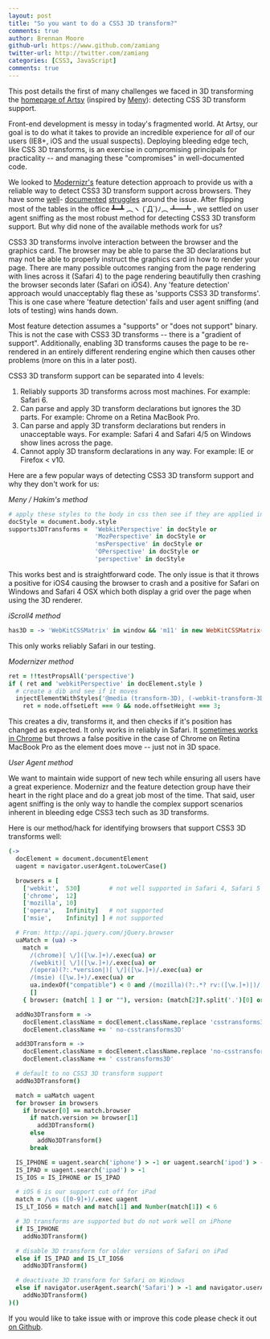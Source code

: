 ```yaml
---
layout: post
title: "So you want to do a CSS3 3D transform?"
comments: true
author: Brennan Moore
github-url: https://www.github.com/zamiang
twitter-url: http://twitter.com/zamiang
categories: [CSS3, JavaScript]
comments: true
---
```


This post details the first of many challenges we faced in 3D
transforming the [homepage of Artsy](http://artsy.net) (inspired by
[Meny](https://github.com/hakimel/meny)): detecting CSS 3D transform
support.

Front-end development is messy in today's fragmented world. At Artsy,
our goal is to do what it takes to provide an incredible experience
for *all* of our users (IE8+, iOS and the usual suspects). Deploying
bleeding edge tech, like CSS 3D transforms, is an exercise in
compromising principals for practicality -- and managing these
"compromises" in well-documented code.

We looked to [Modernizr's](http://modernizr.com/) feature detection approach to provide us with
a reliable way to detect CSS3 3D transform support across browsers. They have some
[well](https://github.com/Modernizr/Modernizr/issues/590)-
[documented](https://github.com/Modernizr/Modernizr/issues/465)
[struggles](https://github.com/Modernizr/Modernizr/issues/240) around
the issue. After flipping most of the tables in the office ┻━┻ ︵ヽ
(`Д´)ﾉ︵﻿ ┻━┻ , we settled on user agent sniffing as the most robust
method for detecting CSS3 3D transform support. But why did none
of the available methods work for us?

<!-- more -->

CSS3 3D transforms involve interaction between the browser and the
graphics card. The browser may be able to parse the 3D declarations
but may not be able to properly instruct the graphics card in how to
render your page. There are many possible outcomes ranging from the
page rendering with lines across it (Safari 4) to the page rendering
beautifully then crashing the browser seconds later (Safari on
iOS4). Any 'feature detection' approach would unacceptably flag these
as 'supports CSS3 3D transforms'. This is one case where 'feature
detection' fails and user agent sniffing (and lots of testing) wins
hands down.

Most feature detection assumes a "supports" or "does not support"
binary. This is not the case with CSS3 3D transforms -- there is a
"gradient of support". Additionally, enabling 3D transforms causes the
page to be re-rendered in an entirely different rendering engine which
then causes other problems (more on this in a later post).

CSS3 3D transform support can be separated into 4 levels:

1. Reliably supports 3D transforms across most machines. For example:
Safari 6.
2. Can parse and apply 3D transform declarations but ignores the 3D
parts. For example: Chrome on a Retina MacBook Pro.
3. Can parse and apply 3D transform declarations but renders in
unacceptable ways. For example: Safari 4 and Safari 4/5 on Windows
show lines across the page.
4. Cannot apply 3D transform declarations in any way. For example:
IE or Firefox < v10.

Here are a few popular ways of detecting CSS3 3D transform support and why
they don't work for us:

*Meny / Hakim's method*

```coffeescript
# apply these styles to the body in css then see if they are applied in JS
docStyle = document.body.style
supports3DTransforms =  'WebkitPerspective' in docStyle or
                        'MozPerspective' in docStyle or
                        'msPerspective' in docStyle or
                        'OPerspective' in docStyle or
                        'perspective' in docStyle
```
This works best and is straightforward code. The only
issue is that it throws a positive for iOS4 causing the browser to
crash and a positive for Safari on Windows and Safari 4 OSX which both
display a grid over the page when using the 3D renderer.

*iScroll4 method*

```coffeescript
has3D = -> 'WebKitCSSMatrix' in window && 'm11' in new WebKitCSSMatrix()
```
This only works reliably Safari in our testing.

*Modernizer method*

```coffeescript
ret = !!testPropsAll('perspective')
if ( ret and 'webkitPerspective' in docElement.style )
  # create a dib and see if it moves
  injectElementWithStyles('@media (transform-3D), (-webkit-transform-3D){#modernizr{left:9px;position:absolute;height:3px;}}', (node, rule) ->
    ret = node.offsetLeft === 9 && node.offsetHeight === 3;
```

This creates a div, transforms it, and then checks if it's position
has changed as expected. It only works in reliably in Safari. 
It [sometimes works in Chrome](https://github.com/Modernizr/Modernizr/issues/590)
but throws a false positive in the case of Chrome on Retina MacBook
Pro as the element does move -- just not in 3D space.

*User Agent method*

We want to maintain wide support of new tech while ensuring all users
have a great experience. Modernizr and the feature detection group
have their heart in the right place and do a great job most of the
time. That said, user agent sniffing is the only way to handle the
complex support scenarios inherent in bleeding edge CSS3 tech such as
3D transforms.

Here is our method/hack for identifying browsers that support CSS3 3D
transforms well:

```coffeescript
(->
  docElement = document.documentElement
  uagent = navigator.userAgent.toLowerCase()

  browsers = [
    ['webkit',  530]        # not well supported in Safari 4, Safari 5 webkit version is 530.17
    ['chrome',  12]
    ['mozilla', 10]
    ['opera',   Infinity]   # not supported
    ['msie',    Infinity] ] # not supported

  # From: http://api.jquery.com/jQuery.browser
  uaMatch = (ua) ->
    match =
      /(chrome)[ \/]([\w.]+)/.exec(ua) or
      /(webkit)[ \/]([\w.]+)/.exec(ua) or
      /(opera)(?:.*version|)[ \/]([\w.]+)/.exec(ua) or 
      /(msie) ([\w.]+)/.exec(ua) or
      ua.indexOf("compatible") < 0 and /(mozilla)(?:.*? rv:([\w.]+)|)/.exec( ua ) or
      []
    { browser: (match[ 1 ] or ""), version: (match[2]?.split('.')[0] or 0) }

  addNo3DTransform = ->
    docElement.className = docElement.className.replace 'csstransforms3D', ''
    docElement.className += ' no-csstransforms3D'

  add3DTransform = ->
    docElement.className = docElement.className.replace 'no-csstransforms3D', ''
    docElement.className += ' csstransforms3D'

  # default to no CSS3 3D transform support
  addNo3DTransform()

  match = uaMatch uagent
  for browser in browsers
    if browser[0] == match.browser
      if match.version >= browser[1]
        add3DTransform()
      else
        addNo3DTransform()
      break

  IS_IPHONE = uagent.search('iphone') > -1 or uagent.search('ipod') > -1
  IS_IPAD = uagent.search('ipad') > -1
  IS_IOS = IS_IPHONE or IS_IPAD

  # iOS 6 is our support cut off for iPad
  match = /\os ([0-9]+)/.exec uagent
  IS_LT_IOS6 = match and match[1] and Number(match[1]) < 6

  # 3D transforms are supported but do not work well on iPhone
  if IS_IPHONE
    addNo3DTransform()

  # disable 3D transform for older versions of Safari on iPad
  else if IS_IPAD and IS_LT_IOS6
    addNo3DTransform()

  # deactivate 3D transform for Safari on Windows
  else if navigator.userAgent.search('Safari') > -1 and navigator.userAgent.search('Windows') > -1
    addNo3DTransform()
)()
```

If you would like to take issue with or improve this code please check
it out [on Github](https://github.com/zamiang/detect-css3-3D-transform).

